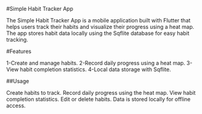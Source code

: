 #Simple Habit Tracker App

The Simple Habit Tracker App is a mobile application built with Flutter that helps users track their habits and visualize their progress using a heat map. The app stores habit data locally using the Sqflite database for easy habit tracking.

#Features

1-Create and manage habits.
2-Record daily progress using a heat map.
3-View habit completion statistics.
4-Local data storage with Sqflite.

##Usage

Create habits to track.
Record daily progress using the heat map.
View habit completion statistics.
Edit or delete habits.
Data is stored locally for offline access.
